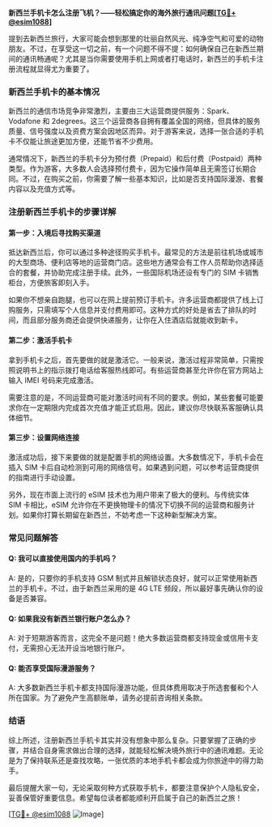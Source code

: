 **新西兰手机卡怎么注册飞机？——轻松搞定你的海外旅行通讯问题[[TG💪+ @esim1088](https://t.me/s/esim1088)]**

提到去新西兰旅行，大家可能会想到那里的壮丽自然风光、纯净空气和可爱的动物朋友。不过，在享受这一切之前，有一个问题不得不提：如何确保自己在新西兰期间的通讯畅通呢？尤其是当你需要使用手机上网或者打电话时，新西兰的手机卡注册流程就显得尤为重要了。

### 新西兰手机卡的基本情况

新西兰的通信市场竞争非常激烈，主要由三大运营商提供服务：Spark、Vodafone 和 2degrees。这三个运营商各自拥有覆盖全国的网络，但具体的服务质量、信号强度以及资费方案会因地区而异。对于游客来说，选择一张合适的手机卡不仅能让旅途更加方便，还能节省不少费用。

通常情况下，新西兰的手机卡分为预付费（Prepaid）和后付费（Postpaid）两种类型。作为游客，大多数人会选择预付费卡，因为它操作简单且无需签订长期合同。不过，在购买之前，你需要了解一些基本知识，比如是否支持国际漫游、套餐内容以及充值方式等。

### 注册新西兰手机卡的步骤详解

#### 第一步：入境后寻找购买渠道
抵达新西兰后，你可以通过多种途径购买手机卡。最常见的方法是前往机场或城市的大型商场、便利店等地的运营商门店。这些地方通常会有工作人员帮助你选择适合的套餐，并协助完成注册手续。此外，一些国际机场还设有专门的 SIM 卡销售柜台，方便旅客即刻入手。

如果你不想亲自跑腿，也可以在网上提前预订手机卡。许多运营商都提供了线上订购服务，只需填写个人信息并支付费用即可。这种方式的好处是省去了排队的时间，而且部分服务商还会提供快递服务，让你在入住酒店后就能收到新卡。

#### 第二步：激活手机卡
拿到手机卡之后，首先要做的就是激活它。一般来说，激活过程非常简单，只需按照说明书上的指示拨打电话给客服热线即可。有些运营商甚至允许你在官方网站上输入 IMEI 号码来完成激活。

需要注意的是，不同运营商可能对激活时间有不同的要求。例如，某些套餐可能要求你在一定期限内完成首次充值才能正式启用。因此，建议你尽快联系客服确认具体细节。

#### 第三步：设置网络连接
激活成功后，接下来要做的就是配置手机的网络设置。大多数情况下，手机卡会在插入 SIM 卡后自动检测到可用的网络信号。如果遇到问题，可以参考运营商提供的指南进行手动设置。

另外，现在市面上流行的 eSIM 技术也为用户带来了极大的便利。与传统实体 SIM 卡相比，eSIM 允许你在不更换物理卡的情况下切换不同的运营商和服务计划。如果你打算长期留在新西兰，不妨考虑一下这种新型解决方案。

### 常见问题解答

#### Q: 我可以直接使用国内的手机吗？
A: 是的，只要你的手机支持 GSM 制式并且解锁状态良好，就可以正常使用新西兰的手机卡。不过，由于新西兰采用的是 4G LTE 频段，所以最好事先确认你的设备是否兼容。

#### Q: 如果我没有新西兰银行账户怎么办？
A: 对于短期游客而言，这完全不是问题！绝大多数运营商都支持现金或信用卡支付，无需担心无法开设当地银行账户。

#### Q: 能否享受国际漫游服务？
A: 大多数新西兰手机卡都支持国际漫游功能，但具体费用取决于所选套餐和个人所在国家。为了避免产生高额账单，请务必提前咨询相关条款。

### 结语

综上所述，注册新西兰手机卡其实并没有想象中那么复杂。只要掌握了正确的步骤，并结合自身需求做出合理的选择，就能轻松解决境外旅行中的通讯难题。无论是为了保持联系还是查找攻略，一张优质的本地手机卡都会成为你旅途中的得力助手。

最后提醒大家一句，无论采取何种方式获取手机卡，都要注意保护个人隐私安全，妥善保管好重要信息。希望每位读者都能顺利开启属于自己的新西兰之旅！

[[TG💪+ @esim1088](https://t.me/s/esim1088) ![Image](https://i.postimg.cc/4NQfJmqS/Snipaste-2025-05-13-00-14-12.png)]